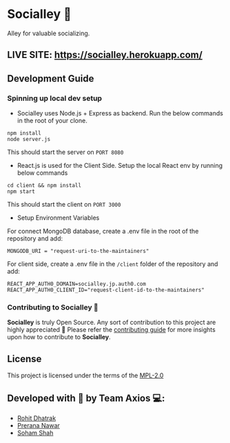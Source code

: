 # Socialley 💬

Alley for valuable socializing.

## LIVE SITE: https://socialley.herokuapp.com/

## Development Guide

### Spinning up local dev setup

- Socialley uses Node.js + Express as backend. Run the below commands in the root of your clone.
```
npm install
node server.js
```
This should start the server on `PORT 8080`

- React.js is used for the Client Side. Setup the local React env by running below commands

```
cd client && npm install
npm start
```
This should start the client on `PORT 3000`

- Setup Environment Variables

For connect MongoDB database, create a .env file in the root of the repository and add:
```
MONGODB_URI = "request-uri-to-the-maintainers"
```

For client side, create a .env file in the `/client` folder of the repository and add:
```
REACT_APP_AUTH0_DOMAIN=socialley.jp.auth0.com
REACT_APP_AUTH0_CLIENT_ID="request-client-id-to-the-maintainers"
```

### **Contributing to Socialley** 🚀
**Socialley** is truly Open Source. Any sort of contribution to this project are highly appreciated 💖 Please refer the [contributing guide](./CONTRIBUTING.md) for more insights upon how to contribute to **Socialley**.

## **License** 

This project is licensed under the terms of the
[MPL-2.0](/LICENSE)

## Developed with 💖 by **Team Axios** 💻:
* [Rohit Dhatrak](https://github.com/RohitDhatrak)
* [Prerana Nawar](https://github.com/prerana1821)
* [Soham Shah](https://github.com/sohamsshah)

